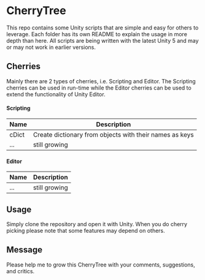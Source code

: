 
# CherryTree
This repo contains some Unity scripts that are simple and easy for others to leverage. Each folder has its own README to explain the usage in more depth than here. All scripts are being written with the latest Unity 5 and may or may not work in earlier versions.

## Cherries
Mainly there are 2 types of cherries, i.e. Scripting and Editor. The Scripting cherries can be used in run-time while the Editor cherries can be used to extend the functionality of Unity Editor.

#### Scripting
| Name | Description |
|---|---|
| cDict | Create dictionary from objects with their names as keys | 
| ... | still growing |

#### Editor 
| Name | Description |
|---|---|
| ... | still growing | 

## Usage
Simply clone the repository and open it with Unity.
When you do cherry picking please note that some features may depend on others.

## Message
Please help me to grow this CherryTree with your comments, suggestions, and critics.
